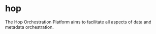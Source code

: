# hop

The Hop Orchestration Platform aims to facilitate all aspects of data and metadata orchestration.
